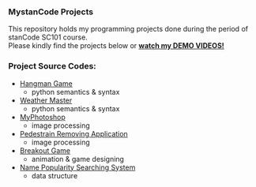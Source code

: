 ### MystanCode Projects
This repository holds my programming projects done during the period of stanCode SC101 course.
<br> Please kindly find the projects below or **[watch my DEMO VIDEOS!](https://www.youtube.com/watch?v=v2O_MGE9_ao&list=PL0ImPjJGn-cODjSIvgFjj1BZFjYfI2yyP&index=1)**

### Project Source Codes:
- [Hangman Game](SC001_A3/hangman.py)
    - python semantics & syntax
- [Weather Master](SC001_A2/weather_master.py)
    - python semantics & syntax
- [MyPhotoshop](SC001_A4/best_photoshop_award.py)
    - image processing
- [Pedestrain Removing Application](SC101_A3/stanCodoshop.py)
    - image processing
- [Breakout Game](SC101_A2/breakout.py)
    - animation & game designing
- [Name Popularity Searching System](SC101_A4/babygraphics.py)
    - data structure
